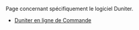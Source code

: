 Page concernant spécifiquement le logiciel Duniter.

* [Duniter en ligne de Commande]({filename}/wiki/duniter/commandes)
